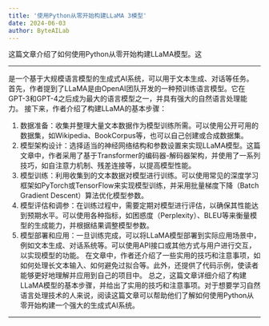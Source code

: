 ```yaml
---
title: '使用Python从零开始构建LLaMA 3模型'
date: 2024-06-03
author: ByteAILab
---
```


这篇文章介绍了如何使用Python从零开始构建LLaMA模型。这

---
是一个基于大规模语言模型的生成式AI系统，可以用于文本生成、对话等任务。
首先，作者提到了LLaMA是由OpenAI团队开发的一种预训练语言模型。它在GPT-3和GPT-4之后成为最大的语言模型之一，并具有强大的自然语言处理能力。
接下来，作者介绍了构建LLaMA的基本步骤：
1. 数据准备：收集并整理大量文本数据作为模型训练所需。可以使用公开可用的数据集，如Wikipedia、BookCorpus等，也可以自己创建或合成数据集。
2. 模型架构设计：选择适当的神经网络结构和参数设置来实现LLaMA模型。这篇文章中，作者采用了基于Transformer的编码器-解码器架构，并使用了一系列技巧，如自注意力机制、残差连接等，以提高模型性能。
3. 模型训练：利用收集到的文本数据对模型进行训练。可以使用常见的深度学习框架如PyTorch或TensorFlow来实现模型训练，并采用批量梯度下降（Batch Gradient Descent）算法优化模型参数。
4. 模型评估和调参：在训练过程中，需要定期对模型进行评估，以确保其性能达到预期水平。可以使用各种指标，如困惑度（Perplexity）、BLEU等来衡量模型的生成能力，并根据结果调整模型参数。
5. 模型部署和应用：一旦训练完成，可以将LLaMA模型部署到实际应用场景中，例如文本生成、对话系统等。可以使用API接口或其他方式与用户进行交互，以实现模型的功能。
在文章中，作者还介绍了一些实用的技巧和注意事项，如如何处理长文本输入、如何避免过拟合等。此外，还提供了代码示例，使读者能够更好地理解并应用到自己的项目中。
总之，这篇文章详细介绍了构建LLaMA模型的基本步骤，并给出了实用的技巧和注意事项。对于想要学习自然语言处理技术的人来说，阅读这篇文章可以帮助他们了解如何使用Python从零开始构建一个强大的生成式AI系统。
---

